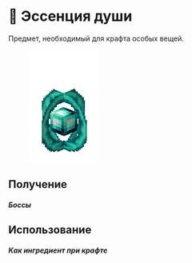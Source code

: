# 🔵 Эссенция души

Предмет, необходимый для крафта особых вещей.

<figure><img src="../../.gitbook/assets/toffy_cyangem.gif" alt=""><figcaption></figcaption></figure>

## Получение

#### _Боссы_

## Использование

#### _Как ингредиент при крафте_
